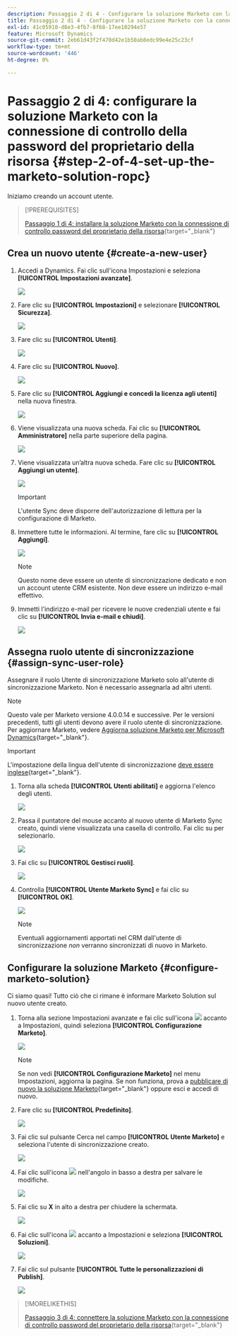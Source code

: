 ```yaml
---
description: Passaggio 2 di 4 - Configurare la soluzione Marketo con la connessione di controllo della password del proprietario della risorsa - Documenti Marketo - Documentazione del prodotto
title: Passaggio 2 di 4 - Configurare la soluzione Marketo con la connessione di controllo della password del proprietario della risorsa
exl-id: 41c05910-d8e3-4fb7-8f68-17ee10294e57
feature: Microsoft Dynamics
source-git-commit: 2eb61d43f2f470d42e1b50ab8edc99e4e25c23cf
workflow-type: tm+mt
source-wordcount: '446'
ht-degree: 0%

---
```


# Passaggio 2 di 4: configurare la soluzione Marketo con la connessione di controllo della password del proprietario della risorsa {#step-2-of-4-set-up-the-marketo-solution-ropc}

Iniziamo creando un account utente.

>[!PREREQUISITES]
>
>[Passaggio 1 di 4: installare la soluzione Marketo con la connessione di controllo password del proprietario della risorsa](/help/marketo/product-docs/crm-sync/microsoft-dynamics-sync/sync-setup/microsoft-dynamics-365-with-ropc-connection/step-1-of-4-install.md){target="_blank"}

## Crea un nuovo utente {#create-a-new-user}

1. Accedi a Dynamics. Fai clic sull&#39;icona Impostazioni e seleziona **[!UICONTROL Impostazioni avanzate]**.

   ![](assets/one.png)

1. Fare clic su **[!UICONTROL Impostazioni]** e selezionare **[!UICONTROL Sicurezza]**.

   ![](assets/two.png)

1. Fare clic su **[!UICONTROL Utenti]**.

   ![](assets/three.png)

1. Fare clic su **[!UICONTROL Nuovo]**.

   ![](assets/four.png)

1. Fare clic su **[!UICONTROL Aggiungi e concedi la licenza agli utenti]** nella nuova finestra.

   ![](assets/five.png)

1. Viene visualizzata una nuova scheda. Fai clic su **[!UICONTROL Amministratore]** nella parte superiore della pagina.

   ![](assets/six.png)

1. Viene visualizzata un’altra nuova scheda. Fare clic su **[!UICONTROL Aggiungi un utente]**.

   ![](assets/seven.png)

   >[!IMPORTANT]
   >
   >L&#39;utente Sync deve disporre dell&#39;autorizzazione di lettura per la configurazione di Marketo.

1. Immettere tutte le informazioni. Al termine, fare clic su **[!UICONTROL Aggiungi]**.

   ![](assets/eight.png)

   >[!NOTE]
   >
   >Questo nome deve essere un utente di sincronizzazione dedicato e non un account utente CRM esistente. Non deve essere un indirizzo e-mail effettivo.

1. Immetti l&#39;indirizzo e-mail per ricevere le nuove credenziali utente e fai clic su **[!UICONTROL Invia e-mail e chiudi]**.

   ![](assets/nine.png)

## Assegna ruolo utente di sincronizzazione {#assign-sync-user-role}

Assegnare il ruolo Utente di sincronizzazione Marketo solo all&#39;utente di sincronizzazione Marketo. Non è necessario assegnarla ad altri utenti.

>[!NOTE]
>
>Questo vale per Marketo versione 4.0.0.14 e successive. Per le versioni precedenti, tutti gli utenti devono avere il ruolo utente di sincronizzazione. Per aggiornare Marketo, vedere [Aggiorna soluzione Marketo per Microsoft Dynamics](/help/marketo/product-docs/crm-sync/microsoft-dynamics-sync/sync-setup/update-the-marketo-solution-for-microsoft-dynamics.md){target="_blank"}.

>[!IMPORTANT]
>
>L&#39;impostazione della lingua dell&#39;utente di sincronizzazione [ deve essere inglese](https://portal.dynamics365support.com/knowledgebase/article/KA-01201/en-us){target="_blank"}.

1. Torna alla scheda **[!UICONTROL Utenti abilitati]** e aggiorna l&#39;elenco degli utenti.

   ![](assets/ten.png)

1. Passa il puntatore del mouse accanto al nuovo utente di Marketo Sync creato, quindi viene visualizzata una casella di controllo. Fai clic su per selezionarlo.

   ![](assets/eleven.png)

1. Fai clic su **[!UICONTROL Gestisci ruoli]**.

   ![](assets/twelve.png)

1. Controlla **[!UICONTROL Utente Marketo Sync]** e fai clic su **[!UICONTROL OK]**.

   ![](assets/thirteen.png)

   >[!NOTE]
   >
   >Eventuali aggiornamenti apportati nel CRM dall&#39;utente di sincronizzazione _non_ verranno sincronizzati di nuovo in Marketo.

## Configurare la soluzione Marketo {#configure-marketo-solution}

Ci siamo quasi! Tutto ciò che ci rimane è informare Marketo Solution sul nuovo utente creato.

1. Torna alla sezione Impostazioni avanzate e fai clic sull&#39;icona ![](assets/image2015-5-13-15-3a49-3a19.png) accanto a Impostazioni, quindi seleziona **[!UICONTROL Configurazione Marketo]**.

   ![](assets/fourteen.png)

   >[!NOTE]
   >
   >Se non vedi **[!UICONTROL Configurazione Marketo]** nel menu Impostazioni, aggiorna la pagina. Se non funziona, prova a [pubblicare di nuovo la soluzione Marketo](/help/marketo/product-docs/crm-sync/microsoft-dynamics-sync/sync-setup/microsoft-dynamics-365-with-ropc-connection/step-1-of-4-install.md){target="_blank"} oppure esci e accedi di nuovo.

1. Fare clic su **[!UICONTROL Predefinito]**.

   ![](assets/fifteen.png)

1. Fai clic sul pulsante Cerca nel campo **[!UICONTROL Utente Marketo]** e seleziona l&#39;utente di sincronizzazione creato.

   ![](assets/sixteen.png)

1. Fai clic sull&#39;icona ![](assets/image2015-3-13-15-3a10-3a11.png) nell&#39;angolo in basso a destra per salvare le modifiche.

   ![](assets/image2015-3-13-15-3a3-3a3.png)

1. Fai clic su **X** in alto a destra per chiudere la schermata.

   ![](assets/seventeen.png)

1. Fai clic sull&#39;icona ![](assets/image2015-5-13-15-3a49-3a19-1.png) accanto a Impostazioni e seleziona **[!UICONTROL Soluzioni]**.

   ![](assets/eighteen.png)

1. Fai clic sul pulsante **[!UICONTROL Tutte le personalizzazioni di Publish]**.

   ![](assets/nineteen.png)

>[!MORELIKETHIS]
>
>[Passaggio 3 di 4: connettere la soluzione Marketo con la connessione di controllo password del proprietario della risorsa](/help/marketo/product-docs/crm-sync/microsoft-dynamics-sync/sync-setup/microsoft-dynamics-365-with-ropc-connection/step-3-of-4-set-up.md){target="_blank"}
